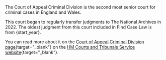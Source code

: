 The Court of Appeal Criminal Division is the second most senior court for criminal cases in England and Wales.

This court began to regularly transfer judgments to The National Archives in 2022. The oldest judgment from this court included in Find Case Law is from {start_year}.

You can read more about it on the [Court of Appeal Criminal Division page](https://www.gov.uk/courts-tribunals/court-of-appeal-criminal-division){target="\_blank"} on the [HM Courts and Tribunals Service website](https://www.gov.uk/government/organisations/hm-courts-and-tribunals-service/about){target="\_blank"}.
